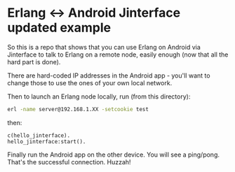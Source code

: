# Erlang <-> Android Jinterface updated example

So this is a repo that shows that you can use Erlang on Android via Jinterface
to talk to Erlang on a remote node, easily enough (now that all the hard part
is done).

There are hard-coded IP addresses in the Android app - you'll want to change
those to use the ones of your own local network.

Then to launch an Erlang node locally, run (from this directory):

```sh
erl -name server@192.168.1.XX -setcookie test
```

then:

```
c(hello_jinterface).
hello_jinterface:start().
```

Finally run the Android app on the other device.  You will see a ping/pong.
That's the successful connection.  Huzzah!
